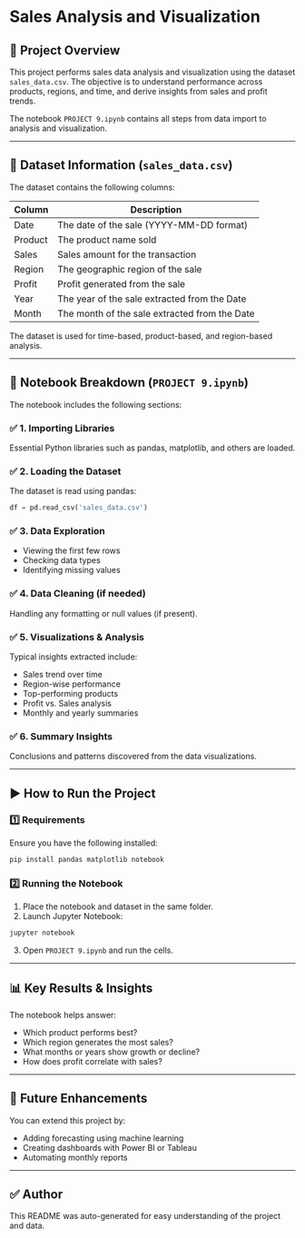 # Sales Analysis and Visualization

## 📌 Project Overview
This project performs sales data analysis and visualization using the dataset `sales_data.csv`. The objective is to understand performance across products, regions, and time, and derive insights from sales and profit trends.

The notebook `PROJECT 9.ipynb` contains all steps from data import to analysis and visualization.

---

## 📂 Dataset Information (`sales_data.csv`)

The dataset contains the following columns:

| Column   | Description |
|----------|-------------|
| Date     | The date of the sale (YYYY-MM-DD format) |
| Product  | The product name sold |
| Sales    | Sales amount for the transaction |
| Region   | The geographic region of the sale |
| Profit   | Profit generated from the sale |
| Year     | The year of the sale extracted from the Date |
| Month    | The month of the sale extracted from the Date |

The dataset is used for time-based, product-based, and region-based analysis.

---

## 📒 Notebook Breakdown (`PROJECT 9.ipynb`)

The notebook includes the following sections:

### ✅ 1. Importing Libraries
Essential Python libraries such as pandas, matplotlib, and others are loaded.

### ✅ 2. Loading the Dataset
The dataset is read using pandas:
```python
df = pd.read_csv('sales_data.csv')
```

### ✅ 3. Data Exploration
- Viewing the first few rows
- Checking data types
- Identifying missing values

### ✅ 4. Data Cleaning (if needed)
Handling any formatting or null values (if present).

### ✅ 5. Visualizations & Analysis
Typical insights extracted include:
- Sales trend over time
- Region-wise performance
- Top-performing products
- Profit vs. Sales analysis
- Monthly and yearly summaries

### ✅ 6. Summary Insights
Conclusions and patterns discovered from the data visualizations.

---

## ▶️ How to Run the Project

### 1️⃣ Requirements
Ensure you have the following installed:
```bash
pip install pandas matplotlib notebook
```

### 2️⃣ Running the Notebook
1. Place the notebook and dataset in the same folder.
2. Launch Jupyter Notebook:
```bash
jupyter notebook
```
3. Open `PROJECT 9.ipynb` and run the cells.

---

## 📊 Key Results & Insights
The notebook helps answer:
- Which product performs best?
- Which region generates the most sales?
- What months or years show growth or decline?
- How does profit correlate with sales?

---

## 🚀 Future Enhancements
You can extend this project by:
- Adding forecasting using machine learning
- Creating dashboards with Power BI or Tableau
- Automating monthly reports

---

## ✅ Author
This README was auto-generated for easy understanding of the project and data.

